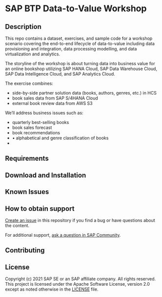 # SAP BTP Data-to-Value Workshop

## Description
This repo contains a dataset, exercises, and sample code for a workshop scenario covering the end-to-end lifecycle of data-to-value including data provisioning and integration, data processing modelling, and data virtualization and analytics. 

The storyline of the workshop is about turning data into business value for an online bookshop utilizing SAP HANA Cloud, SAP Data Warehouse Cloud, SAP Data Intelligence Cloud, and SAP Analytics Cloud.

The exercise combines:
- side-by-side partner solution data (books, authors, genres, etc.) in HCS
-	book sales data from SAP S/4HANA Cloud
-	external book review data from AWS S3

We’ll address business issues such as:
-	quarterly best-selling books
-	book sales forecast 
-	book recommendations 
-	•	alphabetical and genre classification of books
-	
## Requirements

## Download and Installation

## Known Issues

## How to obtain support

[Create an issue](https://github.com/SAP-samples/<repository-name>/issues) in this repository if you find a bug or have questions about the content.
 
For additional support, [ask a question in SAP Community](https://answers.sap.com/questions/ask.html).

## Contributing

## License
Copyright (c) 2021 SAP SE or an SAP affiliate company. All rights reserved. This project is licensed under the Apache Software License, version 2.0 except as noted otherwise in the [LICENSE](LICENSES/Apache-2.0.txt) file.
